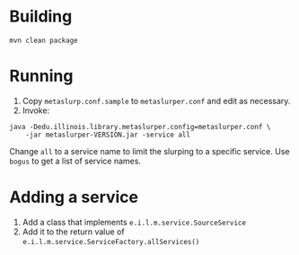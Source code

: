 # Building

`mvn clean package`

# Running

1. Copy `metaslurp.conf.sample` to `metaslurper.conf` and edit as necessary.
2. Invoke:
```
java -Dedu.illinois.library.metaslurper.config=metaslurper.conf \
    -jar metaslurper-VERSION.jar -service all
```

Change `all` to a service name to limit the slurping to a specific service.
Use `bogus` to get a list of service names.

# Adding a service

1. Add a class that implements `e.i.l.m.service.SourceService`
2. Add it to the return value of `e.i.l.m.service.ServiceFactory.allServices()`

